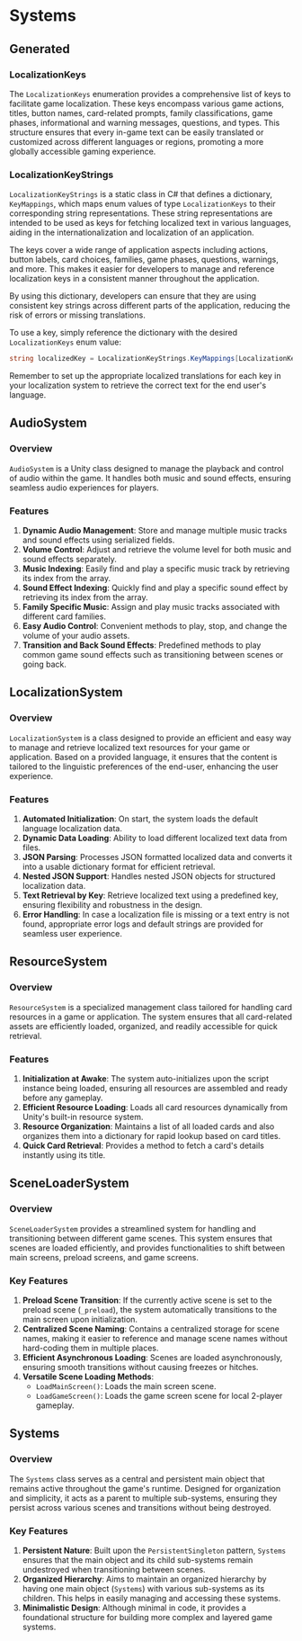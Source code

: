 # Systems

## Generated

### LocalizationKeys

The `LocalizationKeys` enumeration provides a comprehensive list of keys to facilitate game localization. These keys encompass various game actions, titles, button names, card-related prompts, family classifications, game phases, informational and warning messages, questions, and types. This structure ensures that every in-game text can be easily translated or customized across different languages or regions, promoting a more globally accessible gaming experience.

### LocalizationKeyStrings

`LocalizationKeyStrings` is a static class in C# that defines a dictionary, `KeyMappings`, which maps enum values of type `LocalizationKeys` to their corresponding string representations. These string representations are intended to be used as keys for fetching localized text in various languages, aiding in the internationalization and localization of an application.

The keys cover a wide range of application aspects including actions, button labels, card choices, families, game phases, questions, warnings, and more. This makes it easier for developers to manage and reference localization keys in a consistent manner throughout the application.

By using this dictionary, developers can ensure that they are using consistent key strings across different parts of the application, reducing the risk of errors or missing translations.

To use a key, simply reference the dictionary with the desired `LocalizationKeys` enum value:

```csharp
string localizedKey = LocalizationKeyStrings.KeyMappings[LocalizationKeys.ACTION_CONFIRM_TITLE];
```

Remember to set up the appropriate localized translations for each key in your localization system to retrieve the correct text for the end user's language.

## AudioSystem

### Overview
`AudioSystem` is a Unity class designed to manage the playback and control of audio within the game. It handles both music and sound effects, ensuring seamless audio experiences for players.

### Features
1. **Dynamic Audio Management**: Store and manage multiple music tracks and sound effects using serialized fields.
2. **Volume Control**: Adjust and retrieve the volume level for both music and sound effects separately.
3. **Music Indexing**: Easily find and play a specific music track by retrieving its index from the array.
4. **Sound Effect Indexing**: Quickly find and play a specific sound effect by retrieving its index from the array.
5. **Family Specific Music**: Assign and play music tracks associated with different card families.
6. **Easy Audio Control**: Convenient methods to play, stop, and change the volume of your audio assets.
7. **Transition and Back Sound Effects**: Predefined methods to play common game sound effects such as transitioning between scenes or going back.

## LocalizationSystem

### Overview
`LocalizationSystem` is a class designed to provide an efficient and easy way to manage and retrieve localized text resources for your game or application. Based on a provided language, it ensures that the content is tailored to the linguistic preferences of the end-user, enhancing the user experience.

### Features
1. **Automated Initialization**: On start, the system loads the default language localization data.
2. **Dynamic Data Loading**: Ability to load different localized text data from files.
3. **JSON Parsing**: Processes JSON formatted localized data and converts it into a usable dictionary format for efficient retrieval.
4. **Nested JSON Support**: Handles nested JSON objects for structured localization data.
5. **Text Retrieval by Key**: Retrieve localized text using a predefined key, ensuring flexibility and robustness in the design.
6. **Error Handling**: In case a localization file is missing or a text entry is not found, appropriate error logs and default strings are provided for seamless user experience.

## ResourceSystem

### Overview
`ResourceSystem` is a specialized management class tailored for handling card resources in a game or application. The system ensures that all card-related assets are efficiently loaded, organized, and readily accessible for quick retrieval.

### Features
1. **Initialization at Awake**: The system auto-initializes upon the script instance being loaded, ensuring all resources are assembled and ready before any gameplay.
2. **Efficient Resource Loading**: Loads all card resources dynamically from Unity's built-in resource system.
3. **Resource Organization**: Maintains a list of all loaded cards and also organizes them into a dictionary for rapid lookup based on card titles.
4. **Quick Card Retrieval**: Provides a method to fetch a card's details instantly using its title.

## SceneLoaderSystem

### Overview
`SceneLoaderSystem` provides a streamlined system for handling and transitioning between different game scenes. This system ensures that scenes are loaded efficiently, and provides functionalities to shift between main screens, preload screens, and game screens.

### Key Features
1. **Preload Scene Transition**: If the currently active scene is set to the preload scene (`_preload`), the system automatically transitions to the main screen upon initialization.
2. **Centralized Scene Naming**: Contains a centralized storage for scene names, making it easier to reference and manage scene names without hard-coding them in multiple places.
3. **Efficient Asynchronous Loading**: Scenes are loaded asynchronously, ensuring smooth transitions without causing freezes or hitches.
4. **Versatile Scene Loading Methods**:
   - `LoadMainScreen()`: Loads the main screen scene.
   - `LoadGameScreen()`: Loads the game screen scene for local 2-player gameplay.

## Systems

### Overview
The `Systems` class serves as a central and persistent main object that remains active throughout the game's runtime. Designed for organization and simplicity, it acts as a parent to multiple sub-systems, ensuring they persist across various scenes and transitions without being destroyed.

### Key Features
1. **Persistent Nature**: Built upon the `PersistentSingleton` pattern, `Systems` ensures that the main object and its child sub-systems remain undestroyed when transitioning between scenes.
2. **Organized Hierarchy**: Aims to maintain an organized hierarchy by having one main object (`Systems`) with various sub-systems as its children. This helps in easily managing and accessing these systems.
3. **Minimalistic Design**: Although minimal in code, it provides a foundational structure for building more complex and layered game systems.
